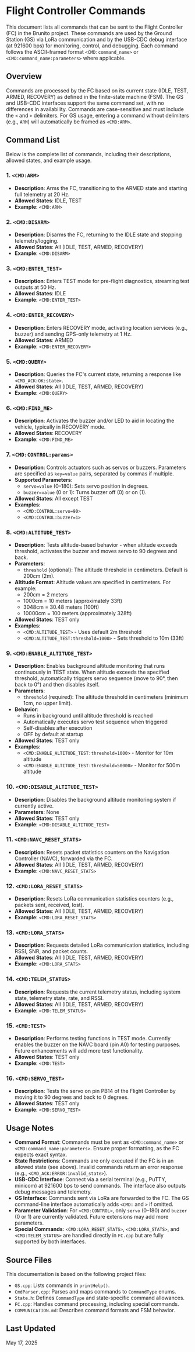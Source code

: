 # Flight Controller Commands

This document lists all commands that can be sent to the Flight Controller (FC) in the Brunito project. These commands are used by the Ground Station (GS) via LoRa communication and by the USB-CDC debug interface (at 921600 bps) for monitoring, control, and debugging. Each command follows the ASCII-framed format `<CMD:command_name>` or `<CMD:command_name:parameters>` where applicable.

## Overview

Commands are processed by the FC based on its current state (IDLE, TEST, ARMED, RECOVERY) as defined in the finite-state machine (FSM). The GS and USB-CDC interfaces support the same command set, with no differences in availability. Commands are case-sensitive and must include the `<` and `>` delimiters. For GS usage, entering a command without delimiters (e.g., `ARM`) will automatically be framed as `<CMD:ARM>`.

## Command List

Below is the complete list of commands, including their descriptions, allowed states, and example usage.

### 1. `<CMD:ARM>`
- **Description**: Arms the FC, transitioning to the ARMED state and starting full telemetry at 20 Hz.
- **Allowed States**: IDLE, TEST
- **Example**: `<CMD:ARM>`

### 2. `<CMD:DISARM>`
- **Description**: Disarms the FC, returning to the IDLE state and stopping telemetry/logging.
- **Allowed States**: All (IDLE, TEST, ARMED, RECOVERY)
- **Example**: `<CMD:DISARM>`

### 3. `<CMD:ENTER_TEST>`
- **Description**: Enters TEST mode for pre-flight diagnostics, streaming test outputs at 50 Hz.
- **Allowed States**: IDLE
- **Example**: `<CMD:ENTER_TEST>`

### 4. `<CMD:ENTER_RECOVERY>`
- **Description**: Enters RECOVERY mode, activating location services (e.g., buzzer) and sending GPS-only telemetry at 1 Hz.
- **Allowed States**: ARMED
- **Example**: `<CMD:ENTER_RECOVERY>`

### 5. `<CMD:QUERY>`
- **Description**: Queries the FC's current state, returning a response like `<CMD_ACK:OK:state>`.
- **Allowed States**: All (IDLE, TEST, ARMED, RECOVERY)
- **Example**: `<CMD:QUERY>`

### 6. `<CMD:FIND_ME>`
- **Description**: Activates the buzzer and/or LED to aid in locating the vehicle, typically in RECOVERY mode.
- **Allowed States**: RECOVERY
- **Example**: `<CMD:FIND_ME>`

### 7. `<CMD:CONTROL:params>`
- **Description**: Controls actuators such as servos or buzzers. Parameters are specified as `key=value` pairs, separated by commas if multiple.
- **Supported Parameters**:
  - `servo=value` (0–180): Sets servo position in degrees.
  - `buzzer=value` (0 or 1): Turns buzzer off (0) or on (1).
- **Allowed States**: All except TEST
- **Examples**:
  - `<CMD:CONTROL:servo=90>`
  - `<CMD:CONTROL:buzzer=1>`

### 8. `<CMD:ALTITUDE_TEST>`
- **Description**: Tests altitude-based behavior - when altitude exceeds threshold, activates the buzzer and moves servo to 90 degrees and back.
- **Parameters**:
  - `threshold` (optional): The altitude threshold in centimeters. Default is 200cm (2m).
- **Altitude Format**: Altitude values are specified in centimeters. For example:
  - 200cm = 2 meters
  - 1000cm = 10 meters (approximately 33ft)
  - 3048cm = 30.48 meters (100ft)
  - 10000cm = 100 meters (approximately 328ft)
- **Allowed States**: TEST only
- **Examples**: 
  - `<CMD:ALTITUDE_TEST>` - Uses default 2m threshold
  - `<CMD:ALTITUDE_TEST:threshold=1000>` - Sets threshold to 10m (33ft)

### 9. `<CMD:ENABLE_ALTITUDE_TEST>`
- **Description**: Enables background altitude monitoring that runs continuously in TEST state. When altitude exceeds the specified threshold, automatically triggers servo sequence (move to 90°, then back to 0°) and then disables itself.
- **Parameters**:
  - `threshold` (required): The altitude threshold in centimeters (minimum 1cm, no upper limit).
- **Behavior**: 
  - Runs in background until altitude threshold is reached
  - Automatically executes servo test sequence when triggered
  - Self-disables after execution
  - OFF by default at startup
- **Allowed States**: TEST only
- **Examples**: 
  - `<CMD:ENABLE_ALTITUDE_TEST:threshold=1000>` - Monitor for 10m altitude
  - `<CMD:ENABLE_ALTITUDE_TEST:threshold=50000>` - Monitor for 500m altitude

### 10. `<CMD:DISABLE_ALTITUDE_TEST>`
- **Description**: Disables the background altitude monitoring system if currently active.
- **Parameters**: None
- **Allowed States**: TEST only
- **Example**: `<CMD:DISABLE_ALTITUDE_TEST>`

### 11. `<CMD:NAVC_RESET_STATS>`
- **Description**: Resets packet statistics counters on the Navigation Controller (NAVC), forwarded via the FC.
- **Allowed States**: All (IDLE, TEST, ARMED, RECOVERY)
- **Example**: `<CMD:NAVC_RESET_STATS>`

### 12. `<CMD:LORA_RESET_STATS>`
- **Description**: Resets LoRa communication statistics counters (e.g., packets sent, received, lost).
- **Allowed States**: All (IDLE, TEST, ARMED, RECOVERY)
- **Example**: `<CMD:LORA_RESET_STATS>`

### 13. `<CMD:LORA_STATS>`
- **Description**: Requests detailed LoRa communication statistics, including RSSI, SNR, and packet counts.
- **Allowed States**: All (IDLE, TEST, ARMED, RECOVERY)
- **Example**: `<CMD:LORA_STATS>`

### 14. `<CMD:TELEM_STATUS>`
- **Description**: Requests the current telemetry status, including system state, telemetry state, rate, and RSSI.
- **Allowed States**: All (IDLE, TEST, ARMED, RECOVERY)
- **Example**: `<CMD:TELEM_STATUS>`

### 15. `<CMD:TEST>`
- **Description**: Performs testing functions in TEST mode. Currently enables the buzzer on the NAVC board (pin A0) for testing purposes. Future enhancements will add more test functionality.
- **Allowed States**: TEST only
- **Example**: `<CMD:TEST>`

### 16. `<CMD:SERVO_TEST>`
- **Description**: Tests the servo on pin PB14 of the Flight Controller by moving it to 90 degrees and back to 0 degrees.
- **Allowed States**: TEST only
- **Example**: `<CMD:SERVO_TEST>`

## Usage Notes

- **Command Format**: Commands must be sent as `<CMD:command_name>` or `<CMD:command_name:parameters>`. Ensure proper formatting, as the FC expects exact syntax.
- **State Restrictions**: Commands are only executed if the FC is in an allowed state (see above). Invalid commands return an error response (e.g., `<CMD_ACK:ERROR:invalid_state>`).
- **USB-CDC Interface**: Connect via a serial terminal (e.g., PuTTY, minicom) at 921600 bps to send commands. The interface also outputs debug messages and telemetry.
- **GS Interface**: Commands sent via LoRa are forwarded to the FC. The GS command-line interface automatically adds `<CMD:` and `>` if omitted.
- **Parameter Validation**: For `<CMD:CONTROL>`, only `servo` (0–180) and `buzzer` (0 or 1) are currently validated. Future extensions may add more parameters.
- **Special Commands**: `<CMD:LORA_RESET_STATS>`, `<CMD:LORA_STATS>`, and `<CMD:TELEM_STATUS>` are handled directly in `FC.cpp` but are fully supported by both interfaces.

## Source Files

This documentation is based on the following project files:
- `GS.cpp`: Lists commands in `printHelp()`.
- `CmdParser.cpp`: Parses and maps commands to `CommandType` enums.
- `State.h`: Defines `CommandType` and state-specific command allowances.
- `FC.cpp`: Handles command processing, including special commands.
- `COMMUNICATION.md`: Describes command formats and FSM behavior.

## Last Updated

May 17, 2025